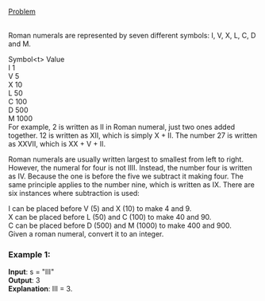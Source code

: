 [Problem](https://leetcode.com/problems/roman-to-integer/?envType=study-plan-v2&envId=top-interview-150)<br/><br/>

Roman numerals are represented by seven different symbols: I, V, X, L, C, D and M.<br/>

Symbol<t\>       Value<br/>
I             1<br/>
V             5<br/>
X             10<br/>
L             50<br/>
C             100<br/>
D             500<br/>
M             1000<br/>
For example, 2 is written as II in Roman numeral, just two ones added together. 12 is written as XII, which is simply X + II. The number 27 is written as XXVII, which is XX + V + II.<br/>

Roman numerals are usually written largest to smallest from left to right. However, the numeral for four is not IIII. Instead, the number four is written as IV. Because the one is before the five we subtract it making four. The same principle applies to the number nine, which is written as IX. There are six instances where subtraction is used:<br/>

I can be placed before V (5) and X (10) to make 4 and 9. <br/>
X can be placed before L (50) and C (100) to make 40 and 90.<br/> 
C can be placed before D (500) and M (1000) to make 400 and 900.<br/>
Given a roman numeral, convert it to an integer.<br/>

### Example 1:

**Input**: s = "III"<br/>
**Output**: 3<br/>
**Explanation**: III = 3.<br/>